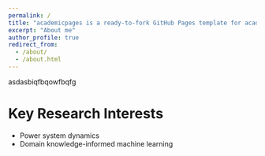 ```yaml
---
permalink: /
title: "academicpages is a ready-to-fork GitHub Pages template for academic personal websites"
excerpt: "About me"
author_profile: true
redirect_from: 
  - /about/
  - /about.html
---
```



asdasbiqfbqowfbqfg
# Key Research Interests
- Power system dynamics
- Domain knowledge-informed machine learning
